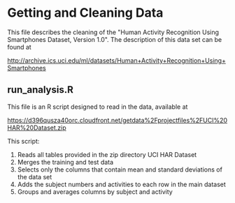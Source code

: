 # Getting and Cleaning Data

This file describes the cleaning of the "Human Activity Recognition Using Smartphones Dataset, Version 1.0". The description of this data set can be found at

http://archive.ics.uci.edu/ml/datasets/Human+Activity+Recognition+Using+Smartphones

## run_analysis.R

This file is an R script designed to read in the data, available at 

https://d396qusza40orc.cloudfront.net/getdata%2Fprojectfiles%2FUCI%20HAR%20Dataset.zip

This script:

1) Reads all tables provided in the zip directory UCI HAR Dataset
2) Merges the training and test data
3) Selects only the columns that contain mean and standard deviations of the data set
4) Adds the subject numbers and activities to each row in the main dataset
5) Groups and averages columns by subject and activity


